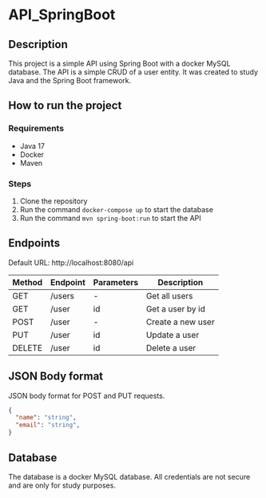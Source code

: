 # API_SpringBoot

## Description

This project is a simple API using Spring Boot with a docker MySQL database. The API is a simple CRUD of a user entity.
It was created to study Java and the Spring Boot framework.

## How to run the project

### Requirements

- Java 17
- Docker
- Maven

### Steps

1. Clone the repository
2. Run the command `docker-compose up` to start the database
3. Run the command `mvn spring-boot:run` to start the API

## Endpoints

Default URL: http://localhost:8080/api

| Method | Endpoint| Parameters | Description       |
| ------ | ------- | ---------- | ----------------- |
| GET    | /users  | -          | Get all users     |
| GET    | /user   | id         | Get a user by id  |
| POST   | /user   | -          | Create a new user |
| PUT    | /user   | id         | Update a user     |
| DELETE | /user   | id         | Delete a user     |

## JSON Body format

JSON body format for POST and PUT requests.

```json
{
  "name": "string",
  "email": "string",
}
```

## Database

The database is a docker MySQL database. All credentials are not secure and are only for study purposes.